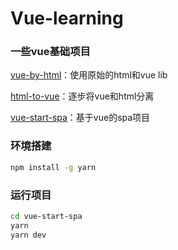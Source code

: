 # Vue-learning
### 一些vue基础项目

[vue-by-html](./vue-by-html)：使用原始的html和vue lib

[html-to-vue](./html-to-vue)：逐步将vue和html分离

[vue-start-spa](./vue-start-spa)：基于vue的spa项目



### 环境搭建

```bash
npm install -g yarn
```



### 运行项目

```bash
cd vue-start-spa
yarn
yarn dev
```
